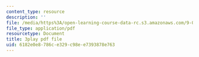 ```yaml
---
content_type: resource
description: ''
file: /media/https%3A/open-learning-course-data-rc.s3.amazonaws.com/9-00-introduction-to-psychology-fall-2004/6182e0e8786ce329c98ee7393878e763_10500.pdf
file_type: application/pdf
resourcetype: Document
title: 3play pdf file
uid: 6182e0e8-786c-e329-c98e-e7393878e763
---
```

